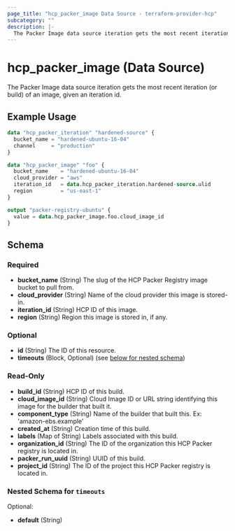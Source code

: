 ```yaml
---
page_title: "hcp_packer_image Data Source - terraform-provider-hcp"
subcategory: ""
description: |-
  The Packer Image data source iteration gets the most recent iteration (or build) of an image, given an iteration id.
---
```


# hcp_packer_image (Data Source)

The Packer Image data source iteration gets the most recent iteration (or build) of an image, given an iteration id.

## Example Usage

```terraform
data "hcp_packer_iteration" "hardened-source" {
  bucket_name = "hardened-ubuntu-16-04"
  channel     = "production"
}

data "hcp_packer_image" "foo" {
  bucket_name    = "hardened-ubuntu-16-04"
  cloud_provider = "aws"
  iteration_id   = data.hcp_packer_iteration.hardened-source.ulid
  region         = "us-east-1"
}

output "packer-registry-ubuntu" {
  value = data.hcp_packer_image.foo.cloud_image_id
}
```

<!-- schema generated by tfplugindocs -->
## Schema

### Required

- **bucket_name** (String) The slug of the HCP Packer Registry image bucket to pull from.
- **cloud_provider** (String) Name of the cloud provider this image is stored-in.
- **iteration_id** (String) HCP ID of this image.
- **region** (String) Region this image is stored in, if any.

### Optional

- **id** (String) The ID of this resource.
- **timeouts** (Block, Optional) (see [below for nested schema](#nestedblock--timeouts))

### Read-Only

- **build_id** (String) HCP ID of this build.
- **cloud_image_id** (String) Cloud Image ID or URL string identifying this image for the builder that built it.
- **component_type** (String) Name of the builder that built this. Ex: 'amazon-ebs.example'
- **created_at** (String) Creation time of this build.
- **labels** (Map of String) Labels associated with this build.
- **organization_id** (String) The ID of the organization this HCP Packer registry is located in.
- **packer_run_uuid** (String) UUID of this build.
- **project_id** (String) The ID of the project this HCP Packer registry is located in.

<a id="nestedblock--timeouts"></a>
### Nested Schema for `timeouts`

Optional:

- **default** (String)

